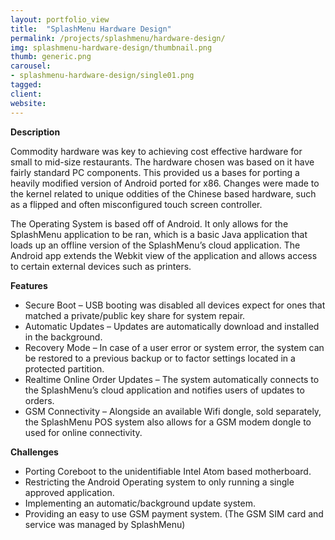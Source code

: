 ```yaml
---
layout: portfolio_view
title:  "SplashMenu Hardware Design"
permalink: /projects/splashmenu/hardware-design/
img: splashmenu-hardware-design/thumbnail.png
thumb: generic.png
carousel:
- splashmenu-hardware-design/single01.png
tagged:
client:
website:
---
```

**Description**

Commodity hardware was key to achieving cost effective hardware for small to
mid-size restaurants. The hardware chosen was based on it have fairly standard
PC components. This provided us a bases for porting a heavily modified version
of Android ported for x86. Changes were made to the kernel related to unique
oddities of the Chinese based hardware, such as a flipped and often
misconfigured touch screen controller.

The Operating System is based off of Android. It only allows for the SplashMenu
application to be ran, which is a basic Java application that loads up an
offline version of the SplashMenu’s cloud application. The Android app extends
the Webkit view of the application and allows access to certain external devices
such as printers.

**Features**
* Secure Boot – USB booting was disabled all devices expect for ones that
matched a private/public key share for system repair.
* Automatic Updates – Updates are automatically download and installed in the
background.
* Recovery Mode – In case of a user error or system error, the system can be
restored to a previous backup or to factor settings located in a protected
partition.
* Realtime Online Order Updates – The system automatically connects to the
SplashMenu’s cloud application and notifies users of updates to orders.
* GSM Connectivity – Alongside an available Wifi dongle, sold separately, the
SplashMenu POS system also allows for a GSM modem dongle to used for online
connectivity.

**Challenges**
* Porting Coreboot to the unidentifiable Intel Atom based motherboard.
* Restricting the Android Operating system to only running a single approved
application.
* Implementing an automatic/background update system.
* Providing an easy to use GSM payment system. (The GSM SIM card and service was
managed by SplashMenu)
